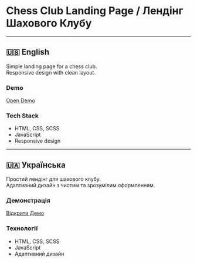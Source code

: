 # Chess Club Landing Page / Лендінг Шахового Клубу

---

## 🇺🇸 English

Simple landing page for a chess club.  
Responsive design with clean layout.

### Demo

[Open Demo](https://and-rey-sh02.github.io/Frontend-Projects/chess-club)

### Tech Stack

- HTML, CSS, SCSS
- JavaScript
- Responsive design

---

## 🇺🇦 Українська

Простий лендінг для шахового клубу.  
Адаптивний дизайн з чистим та зрозумілим оформленням.

### Демонстрація

[Відкрити Демо](https://and-rey-sh02.github.io/Frontend-Projects/chess-club)

### Технології

- HTML, CSS, SCSS
- JavaScript
- Адаптивний дизайн